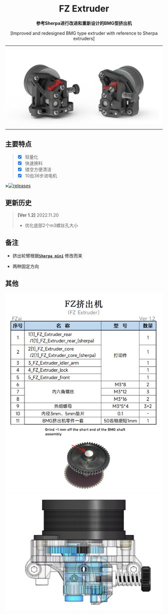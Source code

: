 <h1 align="center">FZ Extruder</h1>

**<p align="center">参考Sherpa进行改进和重新设计的BMG型挤出机</p>**
<p align="center">[Improved and redesigned BMG type extruder with reference to Sherpa extruders]</p>

 ---
 
![FZ-Extruder](Images-效果图/FZ-Extruder.png)
 
 ---

## 主要特点
> - [x] 轻量化
> - [x] 快速换料
> - [x] 镂空方便清洁
> - [x] 10齿36步进电机


**>**[![releases](https://img.shields.io/github/v/release/FZaii/FZ-Extruder)](https://github.com/FZaii/FZ-Extruder/releases)
## 更新历史

> **[Ver 1.2]** 2022.11.20  
> - 优化底部2个m3螺丝孔大小

 
## 备注
- 挤出轮臂根据[**`Sherpa mini`**](https://github.com/Annex-Engineering/Sherpa_Mini-Extruder) 修改而来

- 两种固定方向
 
## 其他
![BOM]([物料清单]_BOM_ver1.2.png)
![Gears](Images-效果图/FZ-Extruder_Gears.png)
